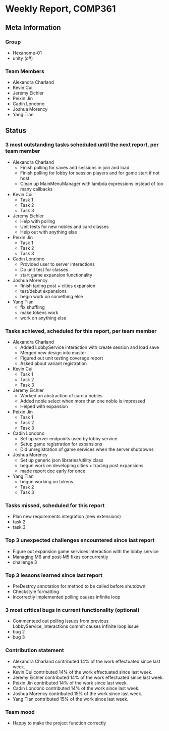 # Weekly Report, COMP361

## Meta Information

### Group

 * Hexanome-01
 * unity (c#)

### Team Members

 * Alexandra Charland
 * Kevin Cui
 * Jeremy Eichler
 * Peixin Jin
 * Cadin Londono
 * Joshua Morency
 * Yang Tian

## Status

### 3 most outstanding tasks scheduled until the next report, per team member

 * Alexandra Charland
   * Finish polling for saves and sessions in join and load
   * Finish polling for lobby for session players and for game start if not host
   * Clean up MainMenuManager with lambda expressions instead of too many callbacks
 * Kevin Cui
   * Task 1
   * Task 2
   * Task 3
 * Jeremy Eichler
   * Help with polling
   * Unit tests for new nobles and card classes
   * Help out with anything else
 * Peixin Jin
   * Task 1
   * Task 2
   * Task 3
 * Cadin Londono
   * Provided user to server interactions
   * Do unit test for classes
   * start game expansion functionality
 * Joshua Morency
   * finish tading post + cities expansion
   * test/debut expansions
   * begin work on something else
 * Yang Tian
   * fix shuffling
   * make tokens work
   * work on anything else

### Tasks achieved, scheduled for this report, per team member

 * Alexandra Charland
   * Added LobbyService interaction with create session and load save
   * Merged new design into master
   * Figured out unit testing coverage report 
   * Asked about variant registration
 * Kevin Cui
   * Task 1
   * Task 2
   * Task 3
 * Jeremy Eichler
   * Worked on abstraction of card a nobles
   * Added noble select when more than one noble is impressed
   * Helped with expansion
 * Peixin Jin
   * Task 1
   * Task 2
   * Task 3
 * Cadin Londono
   * Set up server endpoints used by lobby service
   * Setup game registration for expansions
   * Did unregistration of game services when the server shutdowns
 * Joshua Morency
   * Set up generic json libraries/utility class
   * begun work on developing cities + trading post expansions
   * made report doc early for once
 * Yang Tian
   * begun working on tokens
   * Task 2
   * Task 3

### Tasks missed, scheduled for this report

 * Plan new requirements integration (new extensions)
 * task 2
 * task 3

### Top 3 unexpected challenges encountered since last report

 * Figure out expansion game services interaction with the lobby service
 * Managing M6 and post-M5 fixes concurrently
 * challenge 3

### Top 3 lessons learned since last report

 * PreDestroy annotation for method to be called before shutdown
 * Checkstyle formatting
 * Incorrectly implemented polling causes infinite loop

### 3 most critical bugs in current functionality (optional)

 * Commenteed out polling issues from previous LobbyService_interactions commit causes infinite loop issue
 * bug 2
 * bug 3

### Contribution statement

 * Alexandra Charland contributed 14% of the work effectuated since last week.
 * Kevin Cui contributed 14% of the work effectuated since last week.
 * Jeremy Eichler contributed 14% of the work effectuated since last week.
 * Peixin Jin contributed 14% of the work since last week.
 * Cadin Londono contributed 14% of the work since last week.
 * Joshua Morency contributed 15% of the work since last week.
 * Yang Tian contributed 15% of the work since last week.

### Team mood

 * Happy to make the project function correctly
